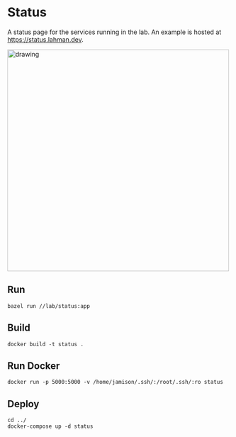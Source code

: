 # Status

A status page for the services running in the lab.
An example is hosted at https://status.lahman.dev.

<img src="demo.png" alt="drawing" width="500"/>

## Run

```shell
bazel run //lab/status:app
```

## Build

```shell
docker build -t status .
```

## Run Docker

```shell
docker run -p 5000:5000 -v /home/jamison/.ssh/:/root/.ssh/:ro status
```

## Deploy

```shell
cd ../
docker-compose up -d status
```